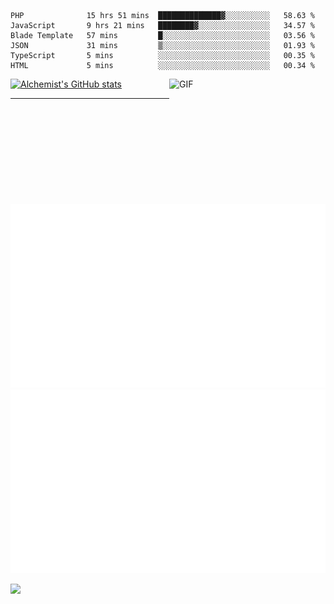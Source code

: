<!--START_SECTION:waka-->

```text
PHP              15 hrs 51 mins  ██████████████▓░░░░░░░░░░   58.63 %
JavaScript       9 hrs 21 mins   ████████▓░░░░░░░░░░░░░░░░   34.57 %
Blade Template   57 mins         █░░░░░░░░░░░░░░░░░░░░░░░░   03.56 %
JSON             31 mins         ▒░░░░░░░░░░░░░░░░░░░░░░░░   01.93 %
TypeScript       5 mins          ░░░░░░░░░░░░░░░░░░░░░░░░░   00.35 %
HTML             5 mins          ░░░░░░░░░░░░░░░░░░░░░░░░░   00.34 %
```

<!--END_SECTION:waka-->

[![Alchemist's GitHub stats](https://github-readme-stats.vercel.app/api?username=DrMaxis&show_icons=true&theme=outrun&count_private=true)](#)
<img align="right" alt="GIF" src="https://user-images.githubusercontent.com/5355808/139111924-210cc6fa-9fb1-4dac-929d-6324a5836a92.gif" width="250" height="200" />
<hr />

![](https://raw.githubusercontent.com/DrMaxis/github-stats-transparent/output/generated/overview.svg)
![](https://raw.githubusercontent.com/DrMaxis/github-stats-transparent/output/generated/languages.svg)

 
<a href="https://count.getloli.com/"><img src="https://count.getloli.com/get/@:maxis-the-alchemist?theme=rule34"></a>
<!-- https://count.getloli.com/get/@alchemist?theme=rule34 -->
<br>
